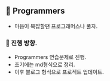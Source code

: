 ## 🔖 Programmers

- 마음이 복잡할땐 프로그래머스나 풀자.

### 📰 진행 방향.

- Programmers 연습문제로 진행.
- 초기에는 md형식으로 정리.
- 이후 블로그 형식으로 프로젝트 업데이트.
